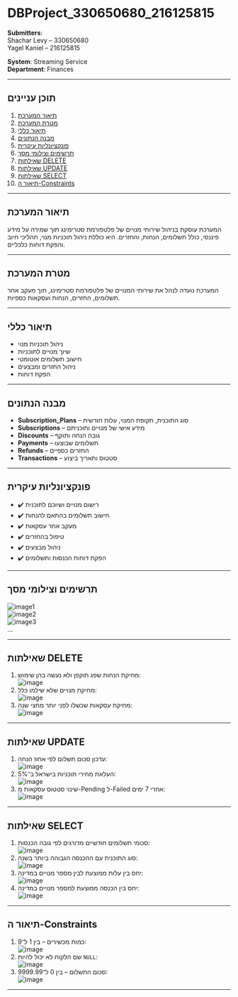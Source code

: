 # DBProject_330650680_216125815

**Submitters**:  
Shachar Levy – 330650680  
Yagel Kaniel – 216125815  

**System**: Streaming Service  
**Department**: Finances

---

## תוכן עניינים

1. [תיאור המערכת](#תיאור-המערכת)  
2. [מטרת המערכת](#מטרת-המערכת)  
3. [תיאור כללי](#תיאור-כללי)  
4. [מבנה הנתונים](#מבנה-הנתונים)  
5. [פונקציונליות עיקרית](#פונקציונליות-עיקרית)  
6. [תרשימים וצילומי מסך](#תרשימים-וצילומי-מסך)  
7. [שאילתות DELETE](#שאילתות-delete)  
8. [שאילתות UPDATE](#שאילתות-update)  
9. [שאילתות SELECT](#שאילתות-select)  
10. [תיאור ה-Constraints](#תיאור-ה-constraints)

---

## תיאור המערכת

המערכת עוסקת בניהול שירותי מנויים של פלטפורמת סטרימינג תוך שמירה על מידע פיננסי, כולל תשלומים, הנחות, והחזרים. היא כוללת ניהול תוכניות מנוי, תהליכי חיוב והפקת דוחות כלכליים.

---

## מטרת המערכת

המערכת נועדה לנהל את שירותי המנויים של פלטפורמת סטרימינג, תוך מעקב אחר תשלומים, החזרים, הנחות ועסקאות כספיות.

---

## תיאור כללי

- ניהול תוכניות מנוי
- שיוך מנויים לתוכניות
- חישוב תשלומים אוטומטי
- ניהול החזרים ומבצעים
- הפקת דוחות

---

## מבנה הנתונים

- **Subscription_Plans** – סוג התוכנית, תקופת המנוי, עלות חודשית  
- **Subscriptions** – מידע אישי של מנויים ותוכניתם  
- **Discounts** – גובה הנחה ותוקף  
- **Payments** – תשלומים שבוצעו  
- **Refunds** – החזרים כספיים  
- **Transactions** – סטטוס ותאריך ביצוע

---

## פונקציונליות עיקרית

- ✔️ רישום מנויים ושיוכם לתוכנית  
- ✔️ חישוב תשלומים בהתאם להנחות  
- ✔️ מעקב אחר עסקאות  
- ✔️ טיפול בהחזרים  
- ✔️ ניהול מבצעים  
- ✔️ הפקת דוחות הכנסות ותשלומים

---

## תרשימים וצילומי מסך

![image1](https://github.com/user-attachments/assets/4c3cecd1-efd8-46eb-bae7-523498f0f170)  
![image2](https://github.com/user-attachments/assets/8d1ce340-d550-4fc4-ada1-38ff7af66083)  
![image3](https://github.com/user-attachments/assets/e0bb848e-2f1a-407a-8018-e620753e0973)  
...

---

## שאילתות DELETE

1. מחיקת הנחות שפג תוקפן ולא נעשה בהן שימוש:  
   ![image](https://github.com/user-attachments/assets/2ede949b-292a-41a9-ae1a-8a438f64556b)  
2. מחיקת מנויים שלא שילמו כלל:  
   ![image](https://github.com/user-attachments/assets/ef3ce8ba-890c-470e-ae37-04c7c906d5e2)  
3. מחיקת עסקאות שכשלו לפני יותר מחצי שנה:  
   ![image](https://github.com/user-attachments/assets/6510819a-7f9b-4cf3-b1be-a9d88446a26f)

---

## שאילתות UPDATE

1. עדכון סכום תשלום לפי אחוז הנחה:  
   ![image](https://github.com/user-attachments/assets/12b664fa-e586-4f0d-a76d-d731d4a8fec9)  
2. העלאת מחירי תוכניות בישראל ב־5%:  
   ![image](https://github.com/user-attachments/assets/b62cd1f4-fad7-48de-8d10-0f3dd4509b37)  
3. שינוי סטטוס עסקאות מ-Pending ל-Failed אחרי 7 ימים:  
   ![image](https://github.com/user-attachments/assets/609bea73-b4cb-4e52-9897-ad186decc665)

---

## שאילתות SELECT

1. סכומי תשלומים חודשיים מדורגים לפי גובה הכנסות:  
   ![image](https://github.com/user-attachments/assets/bce46179-c9e4-4289-b61f-fbc0a2c71264)  
2. סוג התוכנית עם ההכנסה הגבוהה ביותר בשנה:  
   ![image](https://github.com/user-attachments/assets/f180b158-64fb-4868-9526-490deec418e6)  
3. יחס בין עלות ממוצעת לבין מספר מנויים במדינה:  
   ![image](https://github.com/user-attachments/assets/516b399b-0000-4cb8-a3ee-e3c62ec4bc3d)  
4. יחס בין הכנסה ממוצעת למספר מנויים במדינה:  
   ![image](https://github.com/user-attachments/assets/404b62c7-5358-4661-841d-8e747c3dd906)

---

## תיאור ה-Constraints

1. כמות מכשירים – בין 1 ל־9:  
   ![image](https://github.com/user-attachments/assets/7eb9cfda-db98-4f75-a22f-975171770e5e)  
2. שם הלקוח לא יכול להיות `NULL`:  
   ![image](https://github.com/user-attachments/assets/cf9f49fd-2d5d-419e-905a-0333c95e410a)  
3. סכום התשלום – בין 0 ל־9999.99:  
   ![image](https://github.com/user-attachments/assets/2941bf62-895e-4c30-8658-a0632eb703a1)

---

